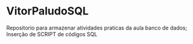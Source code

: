 # VitorPaludoSQL
Repositorio para armazenar atividades praticas da aula banco de dados;
Inserção de SCRIPT de códigos SQL
